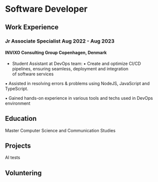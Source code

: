 # Software Developer

## Work Experience
### Jr Associate Specialist  Aug 2022 - Aug 2023
#### INVIXO Consulting Group  Copenhagen, Denmark
- Student Assistant at DevOps team:
 ▪   Create and optimize CI/CD pipelines, ensuring seamless, deployment and integration  
    of software services

 ▪   Assisted in resolving errors & problems using NodeJS, JavaScript and TypeScript.

 ▪   Gained hands-on experience in various tools and techs used in DevOps environment
 
## Education
Master Computer Science and Communication Studies

## Projects
AI tests

## Voluntering
